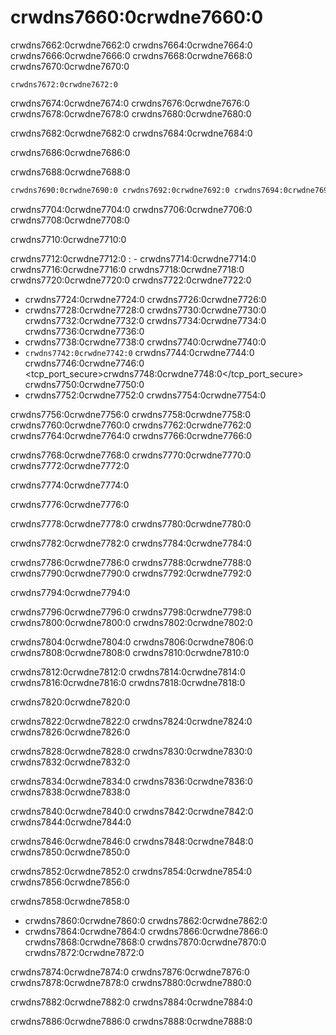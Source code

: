 <a name="table_engines-distributed"></a>

# crwdns7660:0crwdne7660:0

crwdns7662:0crwdne7662:0 crwdns7664:0crwdne7664:0 crwdns7666:0crwdne7666:0 crwdns7668:0crwdne7668:0 crwdns7670:0crwdne7670:0

```text
crwdns7672:0crwdne7672:0
```

crwdns7674:0crwdne7674:0 crwdns7676:0crwdne7676:0 crwdns7678:0crwdne7678:0 crwdns7680:0crwdne7680:0

crwdns7682:0crwdne7682:0 crwdns7684:0crwdne7684:0

crwdns7686:0crwdne7686:0

crwdns7688:0crwdne7688:0

```xml
crwdns7690:0crwdne7690:0 crwdns7692:0crwdne7692:0 crwdns7694:0crwdne7694:0 crwdns7696:0crwdne7696:0 crwdns7698:0crwdne7698:0 crwdns7700:0crwdne7700:0 crwdns7702:0crwdne7702:0
```

crwdns7704:0crwdne7704:0 crwdns7706:0crwdne7706:0 crwdns7708:0crwdne7708:0

crwdns7710:0crwdne7710:0

crwdns7712:0crwdne7712:0
:   - crwdns7714:0crwdne7714:0 crwdns7716:0crwdne7716:0 crwdns7718:0crwdne7718:0 crwdns7720:0crwdne7720:0 crwdns7722:0crwdne7722:0

- crwdns7724:0crwdne7724:0 crwdns7726:0crwdne7726:0
- crwdns7728:0crwdne7728:0 crwdns7730:0crwdne7730:0 crwdns7732:0crwdne7732:0 crwdns7734:0crwdne7734:0 crwdns7736:0crwdne7736:0
- crwdns7738:0crwdne7738:0 crwdns7740:0crwdne7740:0
- `crwdns7742:0crwdne7742:0` crwdns7744:0crwdne7744:0 crwdns7746:0crwdne7746:0 <tcp_port_secure>crwdns7748:0crwdne7748:0</tcp_port_secure> crwdns7750:0crwdne7750:0
- crwdns7752:0crwdne7752:0 crwdns7754:0crwdne7754:0

crwdns7756:0crwdne7756:0 crwdns7758:0crwdne7758:0 crwdns7760:0crwdne7760:0 crwdns7762:0crwdne7762:0 crwdns7764:0crwdne7764:0 crwdns7766:0crwdne7766:0

crwdns7768:0crwdne7768:0 crwdns7770:0crwdne7770:0 crwdns7772:0crwdne7772:0

crwdns7774:0crwdne7774:0

crwdns7776:0crwdne7776:0

crwdns7778:0crwdne7778:0 crwdns7780:0crwdne7780:0

crwdns7782:0crwdne7782:0 crwdns7784:0crwdne7784:0

crwdns7786:0crwdne7786:0 crwdns7788:0crwdne7788:0 crwdns7790:0crwdne7790:0 crwdns7792:0crwdne7792:0

crwdns7794:0crwdne7794:0

crwdns7796:0crwdne7796:0 crwdns7798:0crwdne7798:0 crwdns7800:0crwdne7800:0 crwdns7802:0crwdne7802:0

crwdns7804:0crwdne7804:0 crwdns7806:0crwdne7806:0 crwdns7808:0crwdne7808:0 crwdns7810:0crwdne7810:0

crwdns7812:0crwdne7812:0 crwdns7814:0crwdne7814:0 crwdns7816:0crwdne7816:0 crwdns7818:0crwdne7818:0

crwdns7820:0crwdne7820:0

crwdns7822:0crwdne7822:0 crwdns7824:0crwdne7824:0 crwdns7826:0crwdne7826:0

crwdns7828:0crwdne7828:0 crwdns7830:0crwdne7830:0 crwdns7832:0crwdne7832:0

crwdns7834:0crwdne7834:0 crwdns7836:0crwdne7836:0 crwdns7838:0crwdne7838:0

crwdns7840:0crwdne7840:0 crwdns7842:0crwdne7842:0 crwdns7844:0crwdne7844:0

crwdns7846:0crwdne7846:0 crwdns7848:0crwdne7848:0 crwdns7850:0crwdne7850:0

crwdns7852:0crwdne7852:0 crwdns7854:0crwdne7854:0 crwdns7856:0crwdne7856:0

crwdns7858:0crwdne7858:0

- crwdns7860:0crwdne7860:0 crwdns7862:0crwdne7862:0
- crwdns7864:0crwdne7864:0 crwdns7866:0crwdne7866:0 crwdns7868:0crwdne7868:0 crwdns7870:0crwdne7870:0 crwdns7872:0crwdne7872:0

crwdns7874:0crwdne7874:0 crwdns7876:0crwdne7876:0 crwdns7878:0crwdne7878:0 crwdns7880:0crwdne7880:0

crwdns7882:0crwdne7882:0 crwdns7884:0crwdne7884:0

crwdns7886:0crwdne7886:0 crwdns7888:0crwdne7888:0
